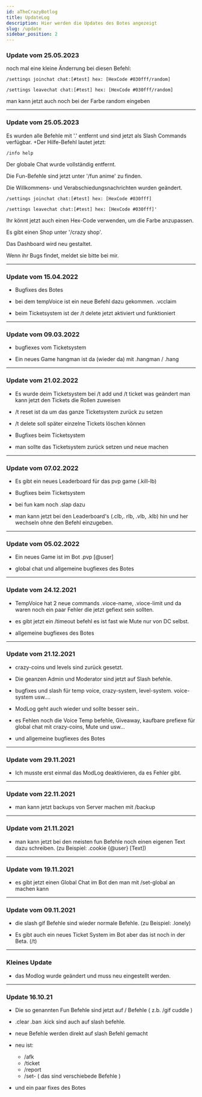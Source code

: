 ```yaml
---
id: aTheCrazyBotlog
title: UpdateLog
description: Hier werden die Updates des Botes angezeigt
slug: /update
sidebar_position: 2
---
```



### Update vom 25.05.2023

noch mal eine kleine Änderrung bei diesen Befehl:

```
/settings joinchat chat:[#test] hex: [HexCode #030fff/random]
```

```
/settings leavechat chat:[#test] hex: [HexCode #030fff/random]
```

man kann jetzt auch noch bei der Farbe random eingeben

________________________

### Update vom 25.05.2023

Es wurden alle Befehle mit '.' entfernt und sind jetzt als Slash Commands verfügbar.
+Der Hilfe-Befehl lautet jetzt:
```
/info help
```

Der globale Chat wurde vollständig entfernt.

Die Fun-Befehle sind jetzt unter '/fun anime' zu finden.

Die Willkommens- und Verabschiedungsnachrichten wurden geändert.
```
/settings joinchat chat:[#test] hex: [HexCode #030fff]
```

```
/settings leavechat chat:[#test] hex: [HexCode #030fff]'
```

Ihr könnt jetzt auch einen Hex-Code verwenden, um die Farbe anzupassen.

Es gibt einen Shop unter '/crazy shop'.

Das Dashboard wird neu gestaltet.

Wenn ihr Bugs findet, meldet sie bitte bei mir.

________________________

### Update vom 15.04.2022

- Bugfixes des Botes

- bei dem tempVoice ist ein neue Befehl dazu gekommen.  .vcclaim

- beim Ticketsystem ist der /t delete jetzt aktiviert und funktioniert

________________________

### Update vom 09.03.2022

- bugfiexes vom Ticketsystem

- Ein neues Game hangman ist da (wieder da) mit .hangman / .hang

________________________

### Update vom 21.02.2022

- Es wurde deim Ticketsystem bei /t add und /t ticket was geändert 
man kann jetzt den Tickets die Rollen zuweisen 

- /t reset ist da um das ganze Ticketsystem zurück zu setzen 

- /t delete soll später einzelne Tickets löschen können 

- Bugfixes beim Ticketsystem

- man sollte das Ticketsystem zurück setzen und neue machen 

________________________

### Update vom 07.02.2022

- Es gibt ein neues Leaderboard für das pvp game (.kill-lb)

- Bugfixes beim Ticketsystem

- bei fun kam noch .slap dazu 

- man kann jetzt bei den Leaderboard's (.clb,. rlb, .vlb, .klb) hin und her wechseln ohne den Befehl einzugeben. 

________________________

### Update vom 05.02.2022

- Ein neues Game ist im Bot .pvp [@user]

- global chat und allgemeine bugfiexes des Botes

________________________

### Update vom 24.12.2021

- TempVoice hat 2 neue commands .vioce-name, .vioce-limit und da waren noch ein paar Fehler die jetzt gefiext sein sollten.

- es gibt jetzt ein /timeout befehl es ist fast wie Mute nur von DC selbst.

- allgemeine bugfiexes des Botes

________________________

### Update vom 21.12.2021

- crazy-coins und levels sind zurück gesetzt.
- Die geanzen Admin und Moderator sind jetzt auf Slash befehle.

- bugfixes und slash für temp voice, crazy-system, level-system. voice-system usw....

- ModLog geht auch wieder und sollte besser sein..

- es Fehlen noch die Voice Temp befehle, Giveaway, kaufbare prefiexe für global chat mit crazy-coins, Mute und usw...

- und allgemeine bugfiexes des Botes

________________________

### Update vom 29.11.2021

- Ich musste erst einmal das ModLog deaktivieren, da es Fehler gibt.
________________________

### Update vom 22.11.2021

- man kann jetzt backups von Server machen mit /backup

________________________

### Update vom 21.11.2021

- man kann jetzt bei den meisten fun Befehle noch einen eigenen Text dazu schreiben.
(zu Beispiel: .cookie {@user} [Text])

________________________

### Update vom 19.11.2021

- es gibt jetzt einen Global Chat im Bot den man mit /set-global an machen kann

________________________

### Update vom 09.11.2021

- die slash gif Befehle sind wieder normale Befehle. (zu Beispiel: .lonely)

- Es gibt auch ein neues Ticket System im Bot aber das ist noch in der Beta. (/t)

________________________

### Kleines Update 

- das Modlog wurde geändert und muss neu eingestellt werden.

________________________

### Update 16.10.21

- Die so genannten Fun Befehle sind jetzt auf / Befehle ( z.b. /gif cuddle )

- .clear .ban .kick sind auch auf slash befehle.

- neue Befehle werden direkt auf slash Befehl gemacht

- neu ist:

  - /afk
  - /ticket
  - /report
  - /set- ( das sind verschiebede Befehle )

- und ein paar fixes des Botes
